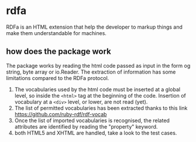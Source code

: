 # rdfa

RDFa is an HTML extension that help the developer to markup things and make them understandable for machines.

## how does the package work

The package works by reading the html code passed as input in the form og string, byte array or io.Reader. 
The extraction of information has some limitations compared to the RDFa protocol. 
1. The vocabularies used by the html code must be inserted at a global level, so inside the `<html>` tag at the beginning of the code. Insertion of vocabulary at a `<div>` level, or lower, are not read (yet).
2. The list of permitted vocabularies has been extracted thanks to this link https://github.com/ruby-rdf/rdf-vocab 
3. Once the list of imported vocabularies is recognised, the related attributes are identified by reading the "property" keyword. 
4. both HTML5 and XHTML are handled, take a look to the test cases. 